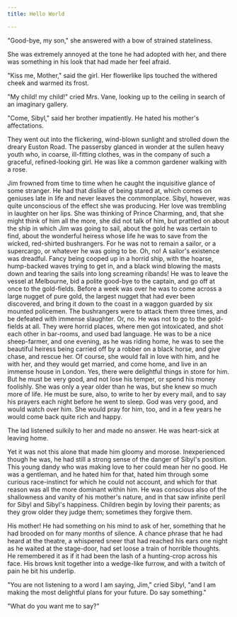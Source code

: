 ```yaml
---
title: Hello World

---
```

"Good-bye, my son," she answered with a bow of strained stateliness.

She was extremely annoyed at the tone he had adopted with her, and there was something in his look that had made her feel afraid.

"Kiss me, Mother," said the girl. Her flowerlike lips touched the withered cheek and warmed its frost.

"My child! my child!" cried Mrs. Vane, looking up to the ceiling in search of an imaginary gallery.

"Come, Sibyl," said her brother impatiently. He hated his mother's affectations.

They went out into the flickering, wind-blown sunlight and strolled down the dreary Euston Road. The passersby glanced in wonder at the sullen heavy youth who, in coarse, ill-fitting clothes, was in the company of such a graceful, refined-looking girl. He was like a common gardener walking with a rose.

Jim frowned from time to time when he caught the inquisitive glance of some stranger. He had that dislike of being stared at, which comes on geniuses late in life and never leaves the commonplace. Sibyl, however, was quite unconscious of the effect she was producing. Her love was trembling in laughter on her lips. She was thinking of Prince Charming, and, that she might think of him all the more, she did not talk of him, but prattled on about the ship in which Jim was going to sail, about the gold he was certain to find, about the wonderful heiress whose life he was to save from the wicked, red-shirted bushrangers. For he was not to remain a sailor, or a supercargo, or whatever he was going to be. Oh, no! A sailor's existence was dreadful. Fancy being cooped up in a horrid ship, with the hoarse, hump-backed waves trying to get in, and a black wind blowing the masts down and tearing the sails into long screaming ribands! He was to leave the vessel at Melbourne, bid a polite good-bye to the captain, and go off at once to the gold-fields. Before a week was over he was to come across a large nugget of pure gold, the largest nugget that had ever been discovered, and bring it down to the coast in a waggon guarded by six mounted policemen. The bushrangers were to attack them three times, and be defeated with immense slaughter. Or, no. He was not to go to the gold-fields at all. They were horrid places, where men got intoxicated, and shot each other in bar-rooms, and used bad language. He was to be a nice sheep-farmer, and one evening, as he was riding home, he was to see the beautiful heiress being carried off by a robber on a black horse, and give chase, and rescue her. Of course, she would fall in love with him, and he with her, and they would get married, and come home, and live in an immense house in London. Yes, there were delightful things in store for him. But he must be very good, and not lose his temper, or spend his money foolishly. She was only a year older than he was, but she knew so much more of life. He must be sure, also, to write to her by every mail, and to say his prayers each night before he went to sleep. God was very good, and would watch over him. She would pray for him, too, and in a few years he would come back quite rich and happy.

The lad listened sulkily to her and made no answer. He was heart-sick at leaving home.

Yet it was not this alone that made him gloomy and morose. Inexperienced though he was, he had still a strong sense of the danger of Sibyl's position. This young dandy who was making love to her could mean her no good. He was a gentleman, and he hated him for that, hated him through some curious race-instinct for which he could not account, and which for that reason was all the more dominant within him. He was conscious also of the shallowness and vanity of his mother's nature, and in that saw infinite peril for Sibyl and Sibyl's happiness. Children begin by loving their parents; as they grow older they judge them; sometimes they forgive them.

His mother! He had something on his mind to ask of her, something that he had brooded on for many months of silence. A chance phrase that he had heard at the theatre, a whispered sneer that had reached his ears one night as he waited at the stage-door, had set loose a train of horrible thoughts. He remembered it as if it had been the lash of a hunting-crop across his face. His brows knit together into a wedge-like furrow, and with a twitch of pain he bit his underlip.

"You are not listening to a word I am saying, Jim," cried Sibyl, "and I am making the most delightful plans for your future. Do say something."

"What do you want me to say?"